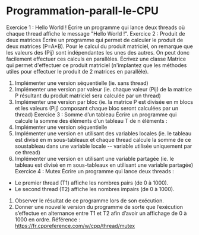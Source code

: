# Programmation-parall-le-CPU

Exercice 1 : Hello World !
Écrire un programme qui lance deux threads où chaque thread affiche le message
"Hello World !".
Exercice 2 : Produit de deux matrices
Écrire un programme qui permet de calculer le produit de deux matrices (P=A*B).
Pour le calcul du produit matriciel, on remarque que les valeurs des (Pij) sont
indépendantes les unes des autres. On peut donc facilement effectuer ces calculs
en parallèles.
Écrivez une classe Matrice qui permet d'effectuer ce produit matriciel (n'implantez
que les méthodes utiles pour effectuer le produit de 2 matrices en parallèle).
1. Implémenter une version séquentielle (ie. sans thread)
2. Implémenter une version par valeur (ie. chaque valeur (Pij) de la matrice P
résultant du produit matriciel sera calculée par un thread)
3. Implémenter une version par bloc (ie. la matrice P est divisée en m blocs et
les valeurs (Pij) composant chaque bloc seront calculées par un thread)
Exercice 3 : Somme d’un tableau
Écrire un programme qui calcule la somme des éléments d’un tableau T de n
éléments :
1. Implémenter une version séquentielle
2. Implémenter une version en utilisant des variables locales (ie. le tableau est
divisé en m sous-tableaux et chaque thread calcule la somme de ce soustableau dans une variable locale -- variable utilisée uniquement par ce
thread)
3. Implémenter une version en utilisant une variable partagée (ie. le tableau
est divisé en m sous-tableaux en utilisant une variable partagée)
Exercice 4 : Mutex
Écrire un programme qui lance deux threads :
- Le premier thread (T1) affiche les nombres pairs (de 0 à 1000).
- Le second thread (T2) affiche les nombres impairs (de 0 à 1000).
1. Observer le résultat de ce programme lors de son exécution.
2. Donner une nouvelle version du programme de sorte que l’exécution
s’effectue en alternance entre T1 et T2 afin d’avoir un affichage de 0 à 1000
en ordre.
Référence : https://fr.cppreference.com/w/cpp/thread/mutex
